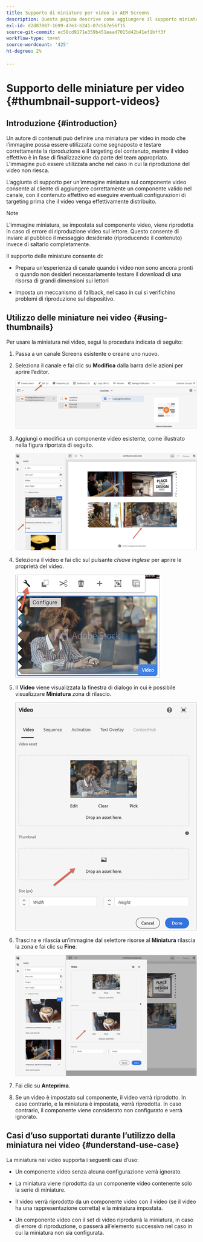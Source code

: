 ```yaml
---
title: Supporto di miniature per video in AEM Screens
description: Questa pagina descrive come aggiungere il supporto miniature per video in Screens.
exl-id: d2d87807-1699-47e3-b241-07c5b7e56f15
source-git-commit: ec58cd9171e359b451eaad7015d42b41ef1bff3f
workflow-type: tm+mt
source-wordcount: '425'
ht-degree: 2%

---
```


# Supporto delle miniature per video {#thumbnail-support-videos}

## Introduzione {#introduction}

Un autore di contenuti può definire una miniatura per video in modo che l’immagine possa essere utilizzata come segnaposto e testare correttamente la riproduzione e il targeting del contenuto, mentre il video effettivo è in fase di finalizzazione da parte del team appropriato. L’immagine può essere utilizzata anche nel caso in cui la riproduzione del video non riesca.

L’aggiunta di supporto per un’immagine miniatura sul componente video consente al cliente di aggiungere correttamente un componente valido nel canale, con il contenuto effettivo ed eseguire eventuali configurazioni di targeting prima che il video venga effettivamente distribuito.

>[!NOTE]
>L’immagine miniatura, se impostata sul componente video, viene riprodotta in caso di errore di riproduzione video sul lettore. Questo consente di inviare al pubblico il messaggio desiderato (riproducendo il contenuto) invece di saltarlo completamente.

Il supporto delle miniature consente di:

* Prepara un’esperienza di canale quando i video non sono ancora pronti o quando non desideri necessariamente testare il download di una risorsa di grandi dimensioni sui lettori

* Imposta un meccanismo di fallback, nel caso in cui si verifichino problemi di riproduzione sul dispositivo.

## Utilizzo delle miniature nei video {#using-thumbnails}

Per usare la miniatura nei video, segui la procedura indicata di seguito:

1. Passa a un canale Screens esistente o creane uno nuovo.

1. Seleziona il canale e fai clic su **Modifica** dalla barra delle azioni per aprire l’editor.

   ![immagine](/help/user-guide/assets/thumbnails/thumbnail-1.png)

1. Aggiungi o modifica un componente video esistente, come illustrato nella figura riportata di seguito.

   ![immagine](/help/user-guide/assets/thumbnails/thumbnail-2.png)

1. Seleziona il video e fai clic sul pulsante *chiave inglese* per aprire le proprietà del video.

   ![immagine](/help/user-guide/assets/thumbnails/thumbnail-3.png)

1. Il **Video** viene visualizzata la finestra di dialogo in cui è possibile visualizzare **Miniatura** zona di rilascio.

   ![immagine](/help/user-guide/assets/thumbnails/thumbnail-4.png)

1. Trascina e rilascia un’immagine dal selettore risorse al **Miniatura** rilascia la zona e fai clic su **Fine**.

   ![immagine](/help/user-guide/assets/thumbnails/thumbnail-5.png)

1. Fai clic su **Anteprima**.

1. Se un video è impostato sul componente, il video verrà riprodotto. In caso contrario, e la miniatura è impostata, verrà riprodotta. In caso contrario, il componente viene considerato non configurato e verrà ignorato.

## Casi d’uso supportati durante l’utilizzo della miniatura nei video {#understand-use-case}

La miniatura nei video supporta i seguenti casi d’uso:

* Un componente video senza alcuna configurazione verrà ignorato.

* La miniatura viene riprodotta da un componente video contenente solo la serie di miniature.

* Il video verrà riprodotto da un componente video con il video (se il video ha una rappresentazione corretta) e la miniatura impostata.

* Un componente video con il set di video riprodurrà la miniatura, in caso di errore di riproduzione, o passerà all’elemento successivo nel caso in cui la miniatura non sia configurata.
